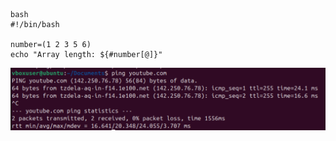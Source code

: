```
bash
#!/bin/bash

number=(1 2 3 5 6)
echo "Array length: ${#number[@]}"
```
![CODE](https://github.com/boa3444/Linux_Lab/blob/bcb059a8e7cc0fc6cdb6272f52f691a396fe15f4/images/Command9.png)
